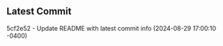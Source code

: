 
## Latest Commit
5cf2e52 - Update README with latest commit info (2024-08-29 17:00:10 -0400) <Yunxi-Zhou>
